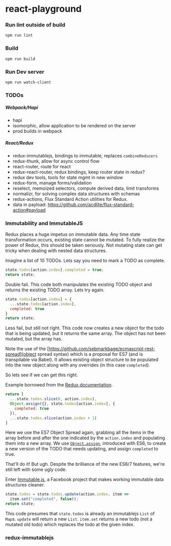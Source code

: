 # react-playground

### Run lint outside of build
`npm run lint`

### Build
`npm run build`

### Run Dev server
`npm run watch-client`

### TODOs

##### Webpack/Hapi
- hapi
- isomorphic, allow application to be rendered on the server
- prod builds in webpack

##### React/Redux
- redux-immutablejs, bindings to immutable, replaces `combineReducers`
- redux-thunk, allow for async control flow
- react-router, route for react
- redux-react-router, redux bindings, keep router state in redux?
- redux dev tools, tools for state mgmt in new window
- redux-form, manage forms/validation
- reselect, memoized selectors, compute derived data, limit transforms
- normalizr, for solving complex data structures with schemas
- redux-actions, Flux Standard Action utilities for Redux.
- data in payload: https://github.com/acdlite/flux-standard-action#payload

### Immutability and ImmutableJS
Redux places a huge impetus on immutable data. Any time state transformation occurs, existing state cannot be mutated. To fully realize the power of Redux, this should be taken seriously. Not mutating state can get tricky when dealing with nested data structures.

Imagine a list of 10 TODOs. Lets say you need to mark a TODO as complete.

```javascript
state.todos[action.index].completed = true;
return state;
```

Double fail. This code both manipulates the existing TODO object and returns the existing TODO array.  Lets try again.

```javascript
state.todos[action.index] = {
  ...state.todos[action.index],
  completed: true
}
return state;
```

Less fail, but still not right. This code now creates a new object for the todo that is being updated, but it returns the same array. The object has not been mutated, but the array has.

Note the use of the [https://github.com/sebmarkbage/ecmascript-rest-spread](object spread syntax) which is a proposal for ES7 (and is transpilable via Babel). It allows existing object structure to be populated into the new object along with any overrides (in this case `completed`).

So lets see if we can get this right.

Example borrowed from the [Redux documentation](http://rackt.github.io/redux/docs/basics/Reducers.html).
```javascript
return [
  ...state.todos.slice(0, action.index),
  Object.assign({}, state.todos[action.index], {
    completed: true
  }),
  ...state.todos.slice(action.index + 1)
]
```

Here we use the ES7 Object Spread again, grabbing all the items in the array before and after the one indicated by the `action.index` and populating them into a new array.  We use [`Object.assign`](https://developer.mozilla.org/en-US/docs/Web/JavaScript/Reference/Global_Objects/Object/assign), introduced with ES6, to create a new version of the TODO that needs updating, and assign `completed` to true.

That'll do it! But ugh. Despite the brilliance of the new ES6/7 features, we're still left with some ugly code.

Enter [Immutable.js](https://github.com/facebook/immutable-js/), a Facebook project that makes working immutable data structures cleaner.

```javascript
state.todos = state.todos.update(action.index, item =>
  item.set("completed", false));
return state;
```

This code presumes that `state.todos` is already an immutablejs `List` of `Map`s. `update` will return a new `List`. `item.set` returns a new todo (not a mutated old todo) which replaces the todo at the given index.

### redux-immutablejs



